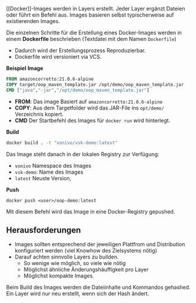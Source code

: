 [[Docker]]-Images werden in Layers erstellt. Jeder Layer ergänzt Dateien oder führt ein Befehl aus.  Images basieren selbst typischerweise auf existierenden Images.

Die einzelnen Schritte für die Erstellung eines Docker-Images werden in einem **Dockerfile** beschrieben (Textdatei mit dem Namen `Dockerfile`)
- Dadurch wird der Erstellungsprozess Reproduzierbar.
- Dockerfile wird versioniert via VCS.

**Beispiel**
**Image**
```Dockerfile
FROM amazoncorretto:21.0.6-alpine
COPY target/oop_maven_template.jar /opt/demo/oop_maven_template.jar
CMD ["java","-jar","/opt/demo/oop_maven_template.jar"]
```
- **FROM**: Das image Basiert auf `amazoncorretto:21.0.6-alpine`
- **COPY**: Aus dem Targetfolder wird das JAR-File ins `opt/demo/` Verzeichnis kopiert.
- **CMD** Der Startbefehl des Images für `docker run` wird hinterlegt.

**Build**
```sh
docker build . -t "vonivo/vsk-demo:latest"
```
Das Image steht danach in der lokalen Registry zur Verfügung:
- `vonivo` Namespace des Images
- `vsk-demo`: Name des Images
- `latest` Neuste Version,

**Push**
```
docker push <user>/oop-demo:latest
```
Mit diesem Befehl wird das Image in eine Docker-Registry gepushed.

## Herausforderungen
- Images sollten entsprechend der jeweiligen Plattfrom und Distribution konfiguriert werden (viel Knowhow des Zielsystems nötig)
- Darauf achten sinnvolle Layers zu builden.
	- So wenige wie möglich, so viele wie nötig
	- Möglichst ähnliche Änderungshäuffigkeit pro Layer
	- Möglichst kompakte Images.

Beim Build des Images werden die Dateiinhalte und Kommandos gehashed. Ein Layer wird nur neu erstellt, wenn sich der Hash ändert.
